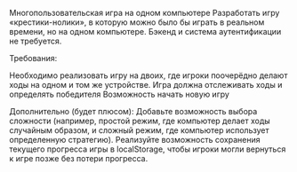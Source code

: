 Многопользовательская игра на одном компьютере
Разработать игру «крестики-нолики», в которую можно было бы играть в реальном времени, но на одном компьютере. Бэкенд и система аутентификации не требуется.

Требования:


Необходимо реализовать игру на двоих, где игроки поочерёдно делают ходы на одном и том же устройстве.
Игра должна отслеживать ходы и определять победителя
Возможность начать новую игру

Дополнительно (будет плюсом): 
Добавьте возможность выбора сложности (например, простой режим, где компьютер делает ходы случайным образом, и сложный режим, где компьютер использует определенную стратегию).
Реализуйте возможность сохранения текущего прогресса игры в localStorage, чтобы игроки могли вернуться к игре позже без потери прогресса.
